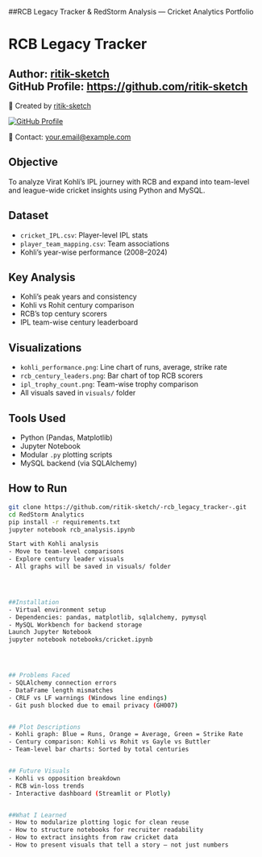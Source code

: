 ##RCB Legacy Tracker & RedStorm Analysis — Cricket Analytics Portfolio

#  RCB Legacy Tracker

**Author:** [ritik-sketch](https://github.com/ritik-sketch)  
**GitHub Profile:** https://github.com/ritik-sketch
---

📌 Created by [ritik-sketch](https://github.com/ritik-sketch) 

[![GitHub Profile](https://img.shields.io/badge/GitHub-ritik--sketch-blue?logo=github)](https://github.com/ritik-sketch) 


📧 Contact: your.email@example.com
##  Objective
To analyze Virat Kohli’s IPL journey with RCB and expand into team-level and league-wide cricket insights using Python and MySQL.

##  Dataset
- `cricket_IPL.csv`: Player-level IPL stats
- `player_team_mapping.csv`: Team associations
- Kohli’s year-wise performance (2008–2024)

##  Key Analysis
- Kohli’s peak years and consistency
- Kohli vs Rohit century comparison
- RCB’s top century scorers
- IPL team-wise century leaderboard

##  Visualizations
- `kohli_performance.png`: Line chart of runs, average, strike rate
- `rcb_century_leaders.png`: Bar chart of top RCB scorers
- `ipl_trophy_count.png`: Team-wise trophy comparison
- All visuals saved in `visuals/` folder

##  Tools Used
- Python (Pandas, Matplotlib)
- Jupyter Notebook
- Modular `.py` plotting scripts
- MySQL backend (via SQLAlchemy)

##  How to Run
```bash
git clone https://github.com/ritik-sketch/-rcb_legacy_tracker-.git
cd RedStorm Analytics
pip install -r requirements.txt
jupyter notebook rcb_analysis.ipynb

Start with Kohli analysis
- Move to team-level comparisons
- Explore century leader visuals
- All graphs will be saved in visuals/ folder




##Installation
- Virtual environment setup
- Dependencies: pandas, matplotlib, sqlalchemy, pymysql
- MySQL Workbench for backend storage
Launch Jupyter Notebook
jupyter notebook notebooks/cricket.ipynb




## Problems Faced
- SQLAlchemy connection errors
- DataFrame length mismatches
- CRLF vs LF warnings (Windows line endings)
- Git push blocked due to email privacy (GH007)


## Plot Descriptions
- Kohli graph: Blue = Runs, Orange = Average, Green = Strike Rate
- Century comparison: Kohli vs Rohit vs Gayle vs Buttler
- Team-level bar charts: Sorted by total centuries


## Future Visuals
- Kohli vs opposition breakdown
- RCB win-loss trends
- Interactive dashboard (Streamlit or Plotly)


##What I Learned
- How to modularize plotting logic for clean reuse
- How to structure notebooks for recruiter readability
- How to extract insights from raw cricket data
- How to present visuals that tell a story — not just numbers
